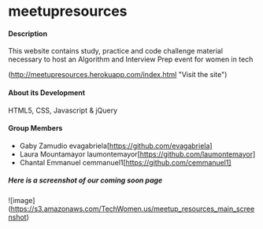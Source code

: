 meetupresources
===============

#### Description
This website contains study, practice and code challenge material necessary to host an Algorithm and Interview Prep event for women in tech 

(http://meetupresources.herokuapp.com/index.html "Visit the site")

#### About its Development
HTML5, CSS, Javascript & jQuery

#### Group Members
* Gaby Zamudio evagabriela[https://github.com/evagabriela]
* Laura Mountamayor laumontemayor[https://github.com/laumontemayor]
* Chantal Emmanuel cemmanuel1[https://github.com/cemmanuel1] 

##### Here is a screenshot of our coming soon page

![image] (https://s3.amazonaws.com/TechWomen.us/meetup_resources_main_screenshot)
